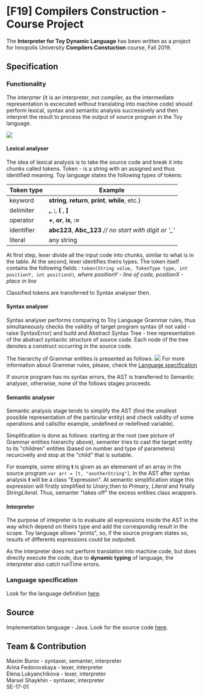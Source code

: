 # [F19] Compilers Construction - Course Project
The **Interpreter for Toy Dynamic Language** has been written as a project for Innopolis University **Compilers Constuction** course, Fall 2019.
## Specification
### Functionality
The interprter (it is an interpreter, not compiler, as the intermediate representation is excecuted without translating into machine code) should perform lexical, syntax and semantic analysis successively and then interpret the result to process the output of source program in the Toy language.

![](https://i.imgur.com/huylKDt.jpg)
#### Lexical analyser
The idea of lexical analysis is to take the source code and break it into chunks called tokens. Token - is a string with an assigned and thus identified meaning.
Toy language states the following types of tokens:

| Token type| Example|
| -------- | -------- |
| keyword | **string**, **return**, **print**, **while**, etc.}
| delimiter| **,**, **:**, **(** , **]** |
|operator| **+**, **or**, **is**, **:=**|
|identifier| **abc123**, **Abc_123** *// no start with digit or '_'*|
|literal | any string|

At first step, lexer divide all the input code into chunks, similar to what is in the table. At the second, lexer identifies theirs types. The token itself contains the following fields :
`token(String value, TokenType type, int positionY, int positionX)`*, 
where positionY - line of code, positionX - place in line*

Classified tokens are transferred to Syntax analyser then.

#### Syntax analyser

Syntax analyser performs comparing to Toy Language Grammar rules, thus simultaneously checks the validity of target program syntax (if not valid - raise SyntaxError) and build and Abstract Syntax Tree -  tree representation of the abstract syntactic structure of source code. Each node of the tree denotes a construct occurring in the source code.

The hierarchy of Grammar entities is presented as follows. 
![](https://i.imgur.com/p6WSzvH.png)
For more information about Grammar rules, please, check the [Language specification](https://github.com/elukyanchikova/dynamic-lang-interpreter/tree/master/language%20specification)

If source program has no syntax errors, the AST is transferred to Semantic analyser, otherwise, none of the follows stages proceeds.

#### Semantic analyser

Semantic analysis stage tends to simplify the
AST (find the smallest possible representation of the particular entity) and check validity of some operations and calls(for example, undefined or redefined variable).

Simplification is done as follows: starting at the root (see picture of Grammar entities hierarchy above), semanter tries to cast the target entity to its "children" entities (based on number and type of parameters) recurcivelly and stop at the "child" that is suitable.

For example, some string **t** is given as an elemenent of an array in the source program `var arr = [t, "anotherString"]`. In the AST after syntax analysis **t** will be a class "Expression". At semantic simplification stage this expression will firstly simplified to *Unary*,then to *Primary*, *Literal* and finally *StringLiteral*. Thus, semanter "takes off" the excess entities class wrappers.

#### Interpreter 
The purpose of intepreter is to evaluate all expressions inside the AST in the way which depend on theirs type and add the correspondig result in the scope. Toy language allows "prints", so, if the source program states so, results of differents expressions could be outputed.

As the interpreter does not perform translation into machine code, but does directly execute the code, due to **dynamic typing** of language, the interpreter also catch runTime errors.

### Language specification
Look for the language definition [here](https://github.com/elukyanchikova/dynamic-lang-interpreter/tree/master/language%20specification).

## Source
Implementation language - Java. Look for the source code [here](https://github.com/elukyanchikova/dynamic-lang-interpreter).


## Team & Contribution
Maxim Burov - syntaxer, semanter, interpreter    
Arina Fedorovskaya - lexer, interpreter   
Elena Lukyanchikova - lexer, interpreter   
Marsel Shaykhin - syntaxer, interpreter   
SE-17-01   
